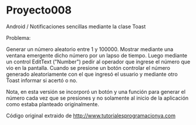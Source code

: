 # Proyecto008
Android / Notificaciones sencillas mediante la clase Toast

Problema:

Generar un número aleatorio entre 1 y 100000. Mostrar mediante una ventana emergente dicho número por un lapso de tiempo. Luego mediante un control EditText ("Number") pedir al operador que ingrese el número que vio en la pantalla. Cuando se presione un botón controlar el número generado aleatoriamente con el que ingresó el usuario y mediante otro Toast informar si acertó o no.

Nota, en esta versión se incorporó un botón y una función para generar el número cada vez que se presiones y no solamente al inicio de la aplicación como estaba planteado originalmente.

Código original extraido de http://www.tutorialesprogramacionya.com
